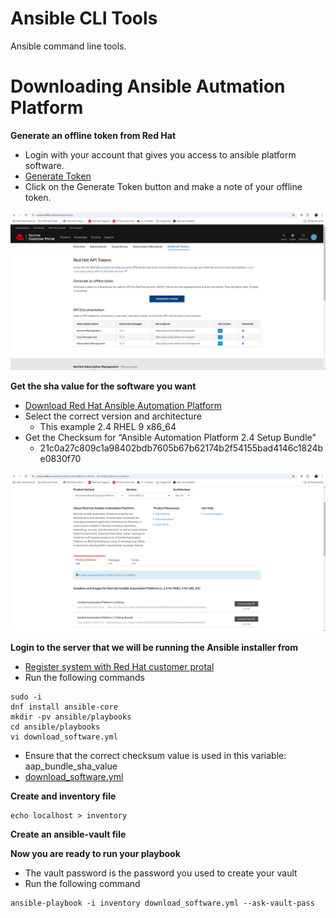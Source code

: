 Ansible CLI Tools
=========
Ansible command line tools.

Downloading Ansible Autmation Platform
=========

**Generate an offline token from Red Hat**

- Login with your account that gives you access to ansible platform software.
- [Generate Token](https://access.redhat.com/management/api "Generate Token")
- Click on the Generate Token button and make a note of your offline token.

![alt text](https://github.com/ericcames/ansible.cli/blob/main/images/CLItoken.png "Generate Token")


**Get the sha value for the software you want**

- [Download Red Hat Ansible Automation Platform](https://access.redhat.com/downloads/content/480/ver=2.4/rhel---9/2.4/x86_64/product-software "Download Red Hat Ansible Automation Platform")
- Select the correct version and architecture
  - This example 2.4 RHEL 9 x86_64
- Get the Checksum for “Ansible Automation Platform 2.4 Setup Bundle”
  - 21c0a27c809c1a98402bdb7605b67b62174b2f54155bad4146c1824be0830f70

![alt text](https://github.com/ericcames/ansible.cli/blob/main/images/CLIsha.png "Checksum")

**Login to the server that we will be running the Ansible installer from**

- [Register system with Red Hat customer protal](https://access.redhat.com/solutions/253273 "RHSM")
- Run the following commands
```
sudo -i
dnf install ansible-core
mkdir -pv ansible/playbooks
cd ansible/playbooks
vi download_software.yml
```
- Ensure that the correct checksum value is used in this variable: aap_bundle_sha_value
- [download_software.yml](https://github.com/ericcames/ansible.cli/blob/main/playbooks/download_software.yml "download_software.yml")

**Create and inventory file**
```
echo localhost > inventory
```

**Create an ansible-vault file**

**Now you are ready to run your playbook**

- The vault password is the password you used to create your vault
- Run the following command
```
ansible-playbook -i inventory download_software.yml --ask-vault-pass
```